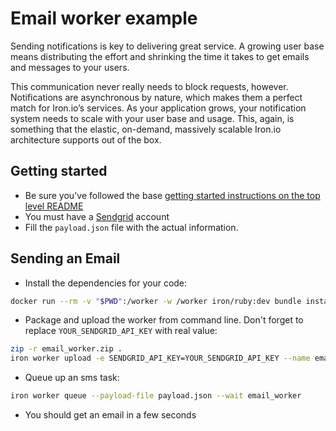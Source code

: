 # Email worker example

Sending notifications is key to delivering great service. A growing user base means distributing the effort and shrinking the time it takes to get emails and messages to your users.

This communication never really needs to block requests, however. Notifications are asynchronous by nature, which makes them a perfect match for Iron.io’s services. As your application grows, your notification system needs to scale with your user base and usage. This, again, is something that the elastic, on-demand, massively scalable Iron.io architecture supports out of the box.

## Getting started

- Be sure you've followed the base [getting started instructions on the top level README](https://github.com/iron-io/iron-worker-examples)
- You must have a [Sendgrid](https://sendgrid.com/) account
- Fill the `payload.json` file with the actual information.

## Sending an Email

- Install the dependencies for your code:
```sh
docker run --rm -v "$PWD":/worker -w /worker iron/ruby:dev bundle install --standalone --clean
```
- Package and upload the worker from command line. Don't forget to replace `YOUR_SENDGRID_API_KEY` with real value:
```sh
zip -r email_worker.zip .
iron worker upload -e SENDGRID_API_KEY=YOUR_SENDGRID_API_KEY --name email_worker --zip email_worker.zip iron/ruby ruby send_email.rb
```
- Queue up an sms task:
```sh
iron worker queue --payload-file payload.json --wait email_worker
```
- You should get an email in a few seconds
